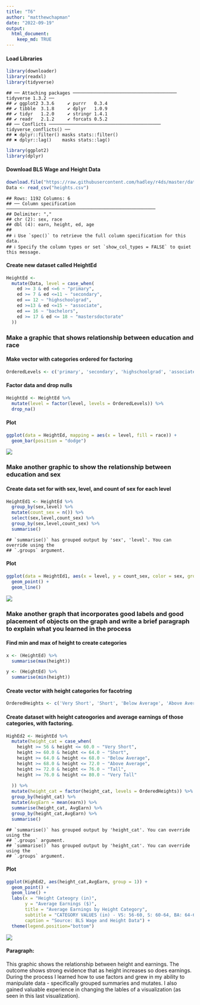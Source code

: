 ```yaml
---
title: "T6"
author: "matthewchapman"
date: "2022-09-19"
output: 
  html_document:
    keep_md: TRUE
---
```

#### Load Libraries

```r
library(downloader)
library(readxl)
library(tidyverse)
```

```
## ── Attaching packages ─────────────────────────────────────── tidyverse 1.3.2 ──
## ✔ ggplot2 3.3.6     ✔ purrr   0.3.4
## ✔ tibble  3.1.8     ✔ dplyr   1.0.9
## ✔ tidyr   1.2.0     ✔ stringr 1.4.1
## ✔ readr   2.1.2     ✔ forcats 0.5.2
## ── Conflicts ────────────────────────────────────────── tidyverse_conflicts() ──
## ✖ dplyr::filter() masks stats::filter()
## ✖ dplyr::lag()    masks stats::lag()
```

```r
library(ggplot2)
library(dplyr)
```

#### Download BLS Wage and Height Data

```r
download.file("https://raw.githubusercontent.com/hadley/r4ds/master/data/heights.csv", "heights.csv")
Data <- read_csv("heights.csv")
```

```
## Rows: 1192 Columns: 6
## ── Column specification ────────────────────────────────────────────────────────
## Delimiter: ","
## chr (2): sex, race
## dbl (4): earn, height, ed, age
## 
## ℹ Use `spec()` to retrieve the full column specification for this data.
## ℹ Specify the column types or set `show_col_types = FALSE` to quiet this message.
```

#### Create new dataset called HeightEd

```r
HeightEd <-
  mutate(Data, level = case_when(
    ed >= 3 & ed <=6 ~ "primary",
    ed >= 7 & ed <=11 ~ "secondary",
    ed == 12 ~ "highschoolgrad",
    ed >=13 & ed <=15 ~ "associate",
    ed == 16 ~ "bachelors",
    ed >= 17 & ed <= 18 ~ "mastersdoctorate"
  ))
```

### Make a graphic that shows relationship between education and race
#### Make vector with categories ordered for factoring

```r
OrderedLevels <- c('primary', 'secondary', 'highschoolgrad', 'associate', 'bachelors', 'masterdpctorate')
```
#### Factor data and drop nulls

```r
HeightEd <- HeightEd %>% 
  mutate(level = factor(level, levels = OrderedLevels)) %>%
  drop_na()
```
#### Plot

```r
ggplot(data = HeightEd, mapping = aes(x = level, fill = race)) +
  geom_bar(position = "dodge")
```

![](Task-7_files/figure-html/unnamed-chunk-6-1.png)<!-- -->

### Make another graphic to show the relationship between education and sex
#### Create data set for with sex, level, and count of sex for each level

```r
HeightEd1 <- HeightEd %>%
  group_by(sex,level) %>% 
  mutate(count_sex = n()) %>%
  select(sex,level,count_sex) %>%
  group_by(sex,level,count_sex) %>%
  summarise()
```

```
## `summarise()` has grouped output by 'sex', 'level'. You can override using the
## `.groups` argument.
```
#### Plot

```r
ggplot(data = HeightEd1, aes(x = level, y = count_sex, color = sex, group = sex)) + 
  geom_point() +
  geom_line()
```

![](Task-7_files/figure-html/unnamed-chunk-8-1.png)<!-- -->

### Make another graph that incorporates good labels and good placement of objects on the graph and write a brief paragraph to explain what you learned in the process
#### Find min and max of height to create categories

```r
x <- (HeightEd) %>%
  summarise(max(height))
```

```r
y <- (HeightEd) %>%
  summarise(min(height))
```
#### Create vector with height categories for facotring

```r
OrderedHeights <- c('Very Short', 'Short', 'Below Average', 'Above Average', 'Tall', 'Very Tall')
```
#### Create dataset with height cateogories and average earnings of those categories, with factoring.

```r
HighEd2 <- HeightEd %>%
  mutate(height_cat = case_when(
    height >= 56 & height <= 60.0 ~ "Very Short",
    height >= 60.0 & height <= 64.0 ~ "Short",
    height >= 64.0 & height <= 68.0 ~ "Below Average",
    height >= 68.0 & height <= 72.0 ~ "Above Average",
    height >= 72.0 & height <= 76.0 ~ "Tall",
    height >= 76.0 & height <= 80.0 ~ "Very Tall"
    
  )) %>%
  mutate(height_cat = factor(height_cat, levels = OrderedHeights)) %>%
  group_by(height_cat) %>%
  mutate(AvgEarn = mean(earn)) %>%
  summarise(height_cat, AvgEarn) %>%
  group_by(height_cat,AvgEarn) %>%
  summarise()
```

```
## `summarise()` has grouped output by 'height_cat'. You can override using the
## `.groups` argument.
## `summarise()` has grouped output by 'height_cat'. You can override using the
## `.groups` argument.
```
#### Plot

```r
ggplot(HighEd2, aes(height_cat,AvgEarn, group = 1)) +
  geom_point() +
  geom_line() +
  labs(x = "Height Cateogry (in)",
       y = "Average Earnings ($)",
       title = "Average Earnings by Height Category",
       subtitle = "CATEGORY VALUES (in) - VS: 56-60, S: 60-64, BA: 64-68, AA: 68-72, T: 72-76, VT: 76-80",
       caption = "Source: BLS Wage and Height Data") +
  theme(legend.position="bottom")
```

![](Task-7_files/figure-html/unnamed-chunk-13-1.png)<!-- -->




#### Paragraph:
This graphic shows the relationship between height and earnings. The outcome shows strong evidence that as height increases so does earnings. During the process I learned how to use factors and grew in my ability to manipulate data - specifically grouped summaries and mutates. I also gained valuable experience in changing the lables of a visualization (as seen in this last visualization).
